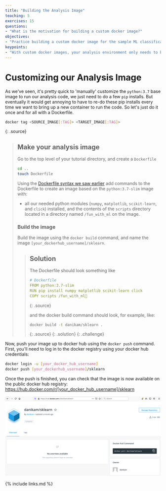 ```yaml
---
title: "Building the Analysis Image"
teaching: 5
exercises: 15
questions:
- "What is the motivation for building a custom docker image?"
objectives:
- "Practice building a custom docker image for the sample ML classification analysis"
keypoints:
- "With custom docker images, your analysis environment only needs to be set up once, then it's ready to go every time you start a container from the custom image"
---
```


# Customizing our Analysis Image
As we've seen, it's pretty quick to 'manually' customize the `python:3.7` base image to run our analysis code, we just need to do a few `pip` installs. But eventually it would get annoying to have to re-do these pip installs every time we want to bring up a new container to run the code. So let's just do it once and for all with a Dockerfile.

~~~bash
docker tag <SOURCE_IMAGE[:TAG]> <TARGET_IMAGE[:TAG]>
~~~
{: .source}

> ## Make your analysis image
>
> Go to the top level of your tutorial directory, and create a `Dockerfile`
>
> ~~~bash
> cd ..
> touch Dockerfile
> ~~~
>
> Using the [Dockerfile syntax we saw earlier](../02-docker-intro/#writing-dockerfiles-to-build-images) add commands to the Dockerfile to create an image based on the `python:3.7-slim` image with:
> * all our needed python modules (`numpy`, `matplotlib`, `scikit-learn`, and `click`) installed, and 
> the contents of the `scripts` directory located in a directory named `/fun_with_ml` on the image.
>
>
> ### Build the image
> 
> Build the image using the `docker build` command, and name the image `[your_dockerhub_username]/sklearn`.
>
> > ## Solution
> >
> > The Dockerfile should look something like
> > 
> > ~~~yaml
> > # Dockerfile 
> > FROM python:3.7-slim
> > RUN pip install numpy matplotlib scikit-learn click
> > COPY scripts /fun_with_ml
> > ~~~
> > {: .source}
> > 
> > and the docker build command should look, for example, like:
> > 
> > ~~~bash
> > docker build -t danikam/sklearn .
> > ~~~
> > {: .source}
> {: .solution}
{: .challenge}

Now, push your image up to docker hub using the `docker push` command. First, you'll need to log in to the docker registry using your docker hub credentials: 

~~~bash
docker login -u [your_docker_hub_username]
docker push [your_dockerhub_username]/sklearn
~~~

Once the push is finished, you can check that the image is now available on the public docker hub registry: https://hub.docker.com/r/[your_docker_hub_username]/sklearn

<img src="../fig/docker_hub.png" alt="dockerhub" style="width:800px">

{% include links.md %}
